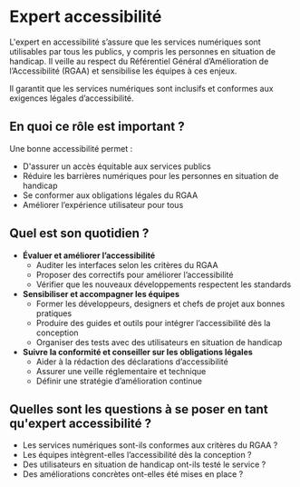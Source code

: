 # Expert accessibilité

L'expert en accessibilité s’assure que les services numériques sont utilisables par tous les publics, y compris les personnes en situation de handicap. Il veille au respect du Référentiel Général d’Amélioration de l’Accessibilité (RGAA) et sensibilise les équipes à ces enjeux.

Il garantit que les services numériques sont inclusifs et conformes aux exigences légales d’accessibilité.

## En quoi ce rôle est important ?

Une bonne accessibilité permet :

* D'assurer un accès équitable aux services publics
* Réduire les barrières numériques pour les personnes en situation de handicap
* Se conformer aux obligations légales du RGAA
* Améliorer l’expérience utilisateur pour tous

## Quel est son quotidien ?

* **Évaluer et améliorer l’accessibilité**
  * Auditer les interfaces selon les critères du RGAA
  * Proposer des correctifs pour améliorer l’accessibilité
  * Vérifier que les nouveaux développements respectent les standards
* **Sensibiliser et accompagner les équipes**
  * Former les développeurs, designers et chefs de projet aux bonnes pratiques
  * Produire des guides et outils pour intégrer l’accessibilité dès la conception
  * Organiser des tests avec des utilisateurs en situation de handicap
* **Suivre la conformité et conseiller sur les obligations légales**
  * Aider à la rédaction des déclarations d’accessibilité
  * Assurer une veille réglementaire et technique
  * Définir une stratégie d’amélioration continue

## Quelles sont les questions à se poser en tant qu'expert accessibilité ?

* Les services numériques sont-ils conformes aux critères du RGAA ?
* Les équipes intègrent-elles l’accessibilité dès la conception ?
* Des utilisateurs en situation de handicap ont-ils testé le service ?
* Des améliorations concrètes ont-elles été mises en place ?
